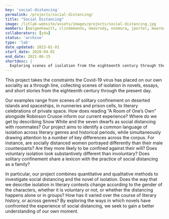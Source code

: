 ```yaml
---
key: 'social-distancing'
permalink: /projects/social-distancing/
title: "Social Distancing"
image: /litlab-website/assets/images/projects/social-distancing.jpg
members: [malgeehewitt, clindemannn, nmavrody, nnomura, jporter, mwarner]
collaborators: [ydu]
status: 'archive'
type: 'lab'
date_updated: 2023-01-01
start_date: 2020-04-01
end_date: 2021-06-15
shortdesc: |
  Exploring scenes of isolation from the eighteenth century through the present day
---
```


This project takes the constraints the Covid-19 virus has placed on our own sociality as a through line, collecting scenes of isolation in novels, essays, and short stories from the eighteenth century through the present day.

Our examples range from scenes of solitary confinement on deserted islands and spaceships, in nunneries and prison cells, to literary celebrations of private space. How does reading “A Room of One’s Own” alongside Robinson Crusoe inform our current experience? Where do we get by describing Snow White and the seven dwarfs as social distancing with roommates? Our project aims to identify a common language of isolation across literary genres and historical periods, while simultaneously drawing attention to a number of key differences across the corpus. For instance, are socially distanced women portrayed differently than their male counterparts? Are they more likely to be confined against their will? Does voluntary isolation look substantively different than involuntary? Does solitary confinement share a lexicon with the practice of social distancing as a family?

In particular, our project combines quantitative and qualitative methods to investigate social distancing and the novel of isolation. Does the way that we describe isolation in literary contexts change according to the gender of the characters, whether it is voluntary or not, or whether the distancing happens alone or in groups? How has it varied over the course of literary history, or across genres? By exploring the ways in which novels have confronted the experience of social distancing, we seek to gain a better understanding of our own moment.

